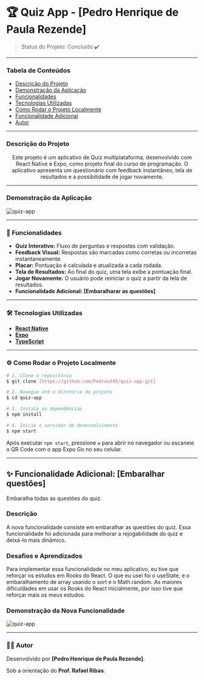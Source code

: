 # 🏆 Quiz App - [Pedro Henrique de Paula Rezende]

> Status do Projeto: Concluído ✔️

---

### Tabela de Conteúdos
* [Descrição do Projeto](#descrição-do-projeto)
* [Demonstração da Aplicação](#demonstração-da-aplicação)
* [Funcionalidades](#-funcionalidades)
* [Tecnologias Utilizadas](#️-tecnologias-utilizadas)
* [Como Rodar o Projeto Localmente](#️-como-rodar-o-projeto-localmente)
* [Funcionalidade Adicional](#-funcionalidade-adicional)
* [Autor](#-autor)

---

### Descrição do Projeto
<p align="center">
Este projeto é um aplicativo de Quiz multiplataforma, desenvolvido com React Native e Expo, como projeto final do curso de programação. O aplicativo apresenta um questionário com feedback instantâneo, tela de resultados e a possibilidade de jogar novamente.
</p>

---

### Demonstração da Aplicação

![quiz-app](https://github.com/user-attachments/assets/94c39474-e90e-4bf5-9fd9-1b264f4c5e27)

---

### 🚀 Funcionalidades

- **Quiz Interativo:** Fluxo de perguntas e respostas com validação.
- **Feedback Visual:** Respostas são marcadas como corretas ou incorretas instantaneamente.
- **Placar:** Pontuação é calculada e atualizada a cada rodada.
- **Tela de Resultados:** Ao final do quiz, uma tela exibe a pontuação final.
- **Jogar Novamente:** O usuário pode reiniciar o quiz a partir da tela de resultados.
- **Funcionalidade Adicional:** **[Embaralharar as questões]**

---

### 🛠️ Tecnologias Utilizadas

- **[React Native](https://reactnative.dev/)**
- **[Expo](https://expo.dev/)**
- **[TypeScript](https://www.typescriptlang.org/)**

---

### ⚙️ Como Rodar o Projeto Localmente

```bash
# 1. Clone o repositório
$ git clone [https://github.com/Pedrao345/quiz-app.git]

# 2. Navegue até o diretório do projeto
$ cd quiz-app

# 3. Instale as dependências
$ npm install

# 4. Inicie o servidor de desenvolvimento
$ npm start
```
Após executar `npm start`, pressione `w` para abrir no navegador ou escaneie o QR Code com o app Expo Go no seu celular.

---

## ✨ Funcionalidade Adicional: [Embaralhar questões]

Embaralha todas as questões do quiz.

### Descrição
A nova funcionalidade consiste em embaralhar as questões do quiz. Essa funcionalidade foi adicionada para melhorar a rejogabilidade do quiz e deixá-lo mais dinâmico.

### Desafios e Aprendizados
Para implementar essa funcionalidade no meu aplicativo, eu tive que reforçar os estudos em Rooks do React. O que eu usei foi o useState, e o embaralhamento de array usando o sort e o Math.random. As maiores dificuldades em usar os Rooks do React inicialmente, por isso tive que reforçar mais os meus estudos.

### Demonstração da Nova Funcionalidade
![quiz-app](https://github.com/user-attachments/assets/ead8ce3c-49f4-4851-8106-e673a896442a)


---

### 👨‍💻 Autor

Desenvolvido por **[Pedro Henrique de Paula Rezende]**.

Sob a orientação do **Prof. Rafael Ribas**.
